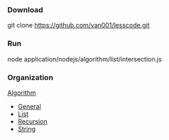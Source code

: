 ### Download

git clone https://github.com/van001/lesscode.git

### Run
node application/nodejs/algorithm/list/intersection.js

### Organization
[Algorithm](https://github.com/van001/lesscode/tree/master/application/nodejs/algorithm)
  - [General](https://github.com/van001/lesscode/tree/master/application/nodejs/algorithm/general)
  - [List](https://github.com/van001/lesscode/tree/master/application/nodejs/algorithm/list)
  - [Recursion](https://github.com/van001/lesscode/tree/master/application/nodejs/algorithm/recursion)
  - [String](https://github.com/van001/lesscode/tree/master/application/nodejs/algorithm/string)
